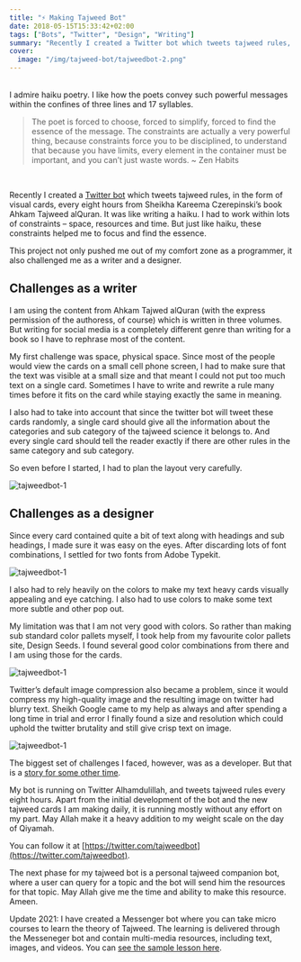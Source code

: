 ```yaml
---
title: "⚡️ Making Tajweed Bot"
date: 2018-05-15T15:33:42+02:00
tags: ["Bots", "Twitter", "Design", "Writing"]
summary: "Recently I created a Twitter bot which tweets tajweed rules, in the form of visual cards, every eight hours. Just like haiku, I had to work within lots of constraints – space, resources and time. But just like haiku, these constraints helped me to focus and find the essence. This project not only pushed me out of my comfort zone as a programmer, it also challenged me as a writer and a designer."
cover:
  image: "/img/tajweed-bot/tajweedbot-2.png"
---
```


<br>
I admire haiku poetry. I like how the poets convey such powerful messages within the confines of three lines and 17 syllables.

<br>

> The poet is forced to choose, forced to simplify, forced to find the essence of the message. The constraints are actually a very powerful thing, because constraints force you to be disciplined, to understand that because you have limits, every element in the container must be important, and you can’t just waste words. ~ Zen Habits

<br>

Recently I created a [Twitter bot](https://twitter.com/tajweedbot) which tweets tajweed rules, in the form of visual cards, every eight hours from Sheikha Kareema Czerepinski’s book Ahkam Tajweed alQuran. It was like writing a haiku. I had to work within lots of constraints – space, resources and time. But just like haiku, these constraints helped me to focus and find the essence.

This project not only pushed me out of my comfort zone as a programmer, it also challenged me as a writer and a designer.

## Challenges as a writer

I am using the content from Ahkam Tajwed alQuran (with the express permission of the authoress, of course) which is written in three volumes. But writing for social media is a completely different genre than writing for a book so I have to rephrase most of the content.

My first challenge was space, physical space. Since most of the people would view the cards on a small cell phone screen, I had to make sure that the text was visible at a small size and that meant I could not put too much text on a single card. Sometimes I have to write and rewrite a rule many times before it fits on the card while staying exactly the same in meaning.

I also had to take into account that since the twitter bot will tweet these cards randomly, a single card should give all the information about the categories and sub category of the tajweed science it belongs to. And every single card should tell the reader exactly if there are other rules in the same category and sub category.

So even before I started, I had to plan the layout very carefully.

![tajweedbot-1](/img/tajweed-bot/tajweedbot-1.png#center)

## Challenges as a designer

Since every card contained quite a bit of text along with headings and sub headings, I made sure it was easy on the eyes. After discarding lots of font combinations, I settled for two fonts from Adobe Typekit.

![tajweedbot-1](/img/tajweed-bot/tajweedbot-2.png#center)

I also had to rely heavily on the colors to make my text heavy cards visually appealing and eye catching. I also had to use colors to make some text more subtle and other pop out.

My limitation was that I am not very good with colors. So rather than making sub standard color pallets myself, I took help from my favourite color pallets site, Design Seeds. I found several good color combinations from there and I am using those for the cards.

![tajweedbot-1](/img/tajweed-bot/tajweedbot-3.png#center)

Twitter’s default image compression also became a problem, since it would compress my high-quality image and the resulting image on twitter had blurry text. Sheikh Google came to my help as always and after spending a long time in trial and error I finally found a size and resolution which could uphold the twitter brutality and still give crisp text on image.

![tajweedbot-1](/img/tajweed-bot/tajweedbot-4.png#center)

The biggest set of challenges I faced, however, was as a developer. But that is a [story for some other time](https://blog.naveeraashraf.com/posts/building-twitter-bot/).

My bot is running on Twitter Alhamdulillah, and tweets tajweed rules every eight hours. Apart from the initial development of the bot and the new tajweed cards I am making daily, it is running mostly without any effort on my part. May Allah make it a heavy addition to my weight scale on the day of Qiyamah.

You can follow it at [https://twitter.com/tajweedbot](https://twitter.com/tajweedbot).

The next phase for my tajweed bot is a personal tajweed companion bot, where a user can query for a topic and the bot will send him the resources for that topic. May Allah give me the time and ability to make this resource. Ameen.

Update 2021: I have created a Messenger bot where you can take micro courses to learn the theory of Tajweed. The learning is delivered through the Messeneger bot and contain multi-media resources, including text, images, and videos. You can [see the sample lesson here](https://m.me/101288928290163?ref=w14648943).

